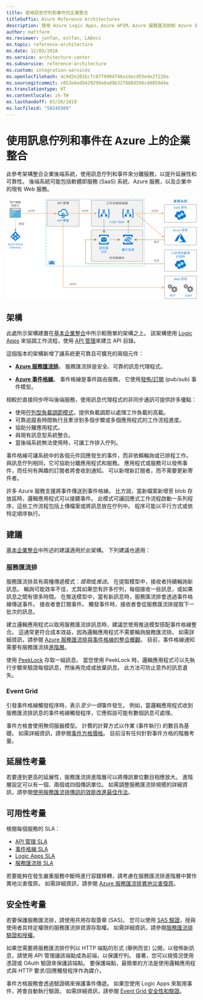 ```yaml
---
title: 使用訊息佇列和事件的企業整合
titleSuffix: Azure Reference Architectures
description: 使用 Azure Logic Apps、Azure APIM、Azure 服務匯流排和 Azure 事件方格來實作企業整合模式的建議架構。
author: mattfarm
ms.reviewer: jonfan, estfan, LADocs
ms.topic: reference-architecture
ms.date: 12/03/2018
ms.service: architecture-center
ms.subservice: reference-architecture
ms.custom: integration-services
ms.openlocfilehash: 4c9d2e201bcfc077990d746a1decd55ede2f220a
ms.sourcegitcommit: c053e6edb429299a0ad9b327888d596c48859d4a
ms.translationtype: HT
ms.contentlocale: zh-TW
ms.lasthandoff: 03/20/2019
ms.locfileid: "58245509"
---
```

# <a name="enterprise-integration-on-azure-using-message-queues-and-events"></a>使用訊息佇列和事件在 Azure 上的企業整合

此參考架構整合企業後端系統，使用訊息佇列和事件來分離服務，以提升延展性和可靠性。 後端系統可能包括軟體即服務 (SaaS) 系統、Azure 服務，以及企業中的現有 Web 服務。

![使用佇列和事件的企業整合參考架構](./_images/enterprise-integration-queues-events.png)

## <a name="architecture"></a>架構

此處所示架構建置在[基本企業整合][basic-enterprise-integration]中所示較簡單的架構之上。 該架構使用 [Logic Apps][logic-apps] 來協調工作流程，使用 [API 管理][apim]來建立 API 目錄。

這個版本的架構新增了讓系統更可靠且可擴充的兩個元件：

- **[Azure 服務匯流排][service-bus]**。 服務匯流排是安全、可靠的訊息代理程式。

- **[Azure 事件格線][event-grid]**。 事件格線是事件路由服務。 它使用[發佈/訂閱](../../patterns/publisher-subscriber.md) (pub/sub) 事件模型。

相較於直接同步呼叫後端服務，使用訊息代理程式的非同步通訊可提供許多優點：

- 使用[佇列型負載調節模式](../../patterns/queue-based-load-leveling.md)，提供負載調節以處理工作負載的高載。
- 可靠追蹤長時間執行且牽涉到多個步驟或多個應用程式的工作流程進度。
- 協助分離應用程式。
- 與現有訊息型系統整合。
- 當後端系統無法使用時，可讓工作排入佇列。

事件格線可讓系統中的各個元件回應發生的事件，而非依賴輪詢或已排程工作。 與訊息佇列相同，它可協助分離應用程式和服務。 應用程式或服務可以發佈事件，而任何有興趣的訂閱者將會收到通知。 可以新增新訂閱者，而不需要更新寄件者。

許多 Azure 服務支援將事件傳送到事件格線。 比方說，當新檔案新增至 blob 存放區時，邏輯應用程式可以接聽事件。 此模式可讓回應式工作流程啟動一系列程序，這些工作流程包括上傳檔案或將訊息放在佇列中。 程序可能以平行方式或依特定順序執行。

## <a name="recommendations"></a>建議

[基本企業整合][basic-enterprise-integration]中所述的建議適用於此架構。 下列建議也適用：

### <a name="service-bus"></a>服務匯流排

服務匯流排具有兩種傳遞模式：*提取*或*推送*。 在提取模型中，接收者持續輪詢新訊息。 輪詢可能效率不佳，尤其如果您有許多佇列，每個接收一些訊息，或如果訊息之間有很多時間。 在推送模型中，當有新訊息時，服務匯流排會透過事件格線傳送事件。 接收者會訂閱事件。 觸發事件時，接收者會從服務匯流排提取下一批次的訊息。

建立邏輯應用程式以取用服務匯流排訊息時，建議您使用推送模型搭配事件格線整合。 這通常更符合成本效益，因為邏輯應用程式不需要輪詢服務匯流排。 如需詳細資訊，請參閱 [Azure 服務匯流排與事件格線的整合概觀](/azure/service-bus-messaging/service-bus-to-event-grid-integration-concept)。 目前，事件格線通知需要有服務匯流排[進階層](https://azure.microsoft.com/pricing/details/service-bus/)。

使用 [PeekLock](/azure/service-bus-messaging/service-bus-messaging-overview#queues) 存取一組訊息。 當您使用 PeekLock 時，邏輯應用程式可以先執行步驟來驗證每個訊息，然後再完成或放棄訊息。 此方法可防止意外的訊息遺失。

### <a name="event-grid"></a>Event Grid

引發事件格線觸發程序時，表示*至少一個*事件發生。 例如，當邏輯應用程式收到服務匯流排訊息的事件格線觸發程序，它應假設可能有數個訊息可處理。

事件方格會使用無伺服器模型。 計費的計算方式以作業 (事件執行) 的數目為基礎。 如需詳細資訊，請參閱[事件方格價格](https://azure.microsoft.com/pricing/details/event-grid/)。 目前沒有任何針對事件方格的階層考量。

## <a name="scalability-considerations"></a>延展性考量

若要達到更高的延展性，服務匯流排進階層可以將傳訊單位數目相應放大。 進階層設定可以有一個、兩個或四個傳訊單位。 如需調整服務匯流排規模的詳細資訊，請參閱[使用服務匯流排傳訊的效能改進最佳作法](/azure/service-bus-messaging/service-bus-performance-improvements)。

## <a name="availability-considerations"></a>可用性考量

檢閱每個服務的 SLA：

- [API 管理 SLA][apim-sla]
- [事件格線 SLA][event-grid-sla]
- [Logic Apps SLA][logic-apps-sla]
- [服務匯流排 SLA][sb-sla]

若要能夠在發生嚴重服務中斷時進行容錯移轉，請考慮在服務匯流排進階層中實作異地災害復原。 如需詳細資訊，請參閱 [Azure 服務匯流排異地災害復原](/azure/service-bus-messaging/service-bus-geo-dr)。

## <a name="security-considerations"></a>安全性考量

若要保護服務匯流排，請使用共用存取簽章 (SAS)。 您可以使用 [SAS 驗證](/azure/service-bus-messaging/service-bus-sas)，授與使用者具特定權限的服務匯流排資源存取權。 如需詳細資訊，請參閱[服務匯流排驗證和授權](/azure/service-bus-messaging/service-bus-authentication-and-authorization)。

如果您需要將服務匯流排佇列以 HTTP 端點的形式 (舉例而言) 公開，以發佈新訊息，請使用 API 管理讓該端點成為前端，以保護佇列。 接著，您可以視情況使用憑證或 OAuth 驗證來保護該端點。 要保護端點，最簡單的方法是使用邏輯應用程式與 HTTP 要求/回應觸發程序作為媒介。

事件方格服務會透過驗證碼來保護事件傳遞。 如果您使用 Logic Apps 來取用事件，將會自動執行驗證。 如需詳細資訊，請參閱 [Event Grid 安全性和驗證](/azure/event-grid/security-authentication)。

[apim]: /azure/api-management
[apim-sla]: https://azure.microsoft.com/support/legal/sla/api-management/
[event-grid]: /azure/event-grid/
[event-grid-sla]: https://azure.microsoft.com/support/legal/sla/event-grid
[logic-apps]: /azure/logic-apps/logic-apps-overview
[logic-apps-sla]: https://azure.microsoft.com/support/legal/sla/logic-apps
[sb-sla]: https://azure.microsoft.com/support/legal/sla/service-bus/
[service-bus]: /azure/service-bus-messaging/
[basic-enterprise-integration]: ./basic-enterprise-integration.md
